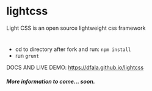 # lightcss
Light CSS is an open source lightweight css framework
#
* cd to directory after fork and run: `npm install`
* run `grunt`

DOCS AND LIVE DEMO: https://dfala.github.io/lightcss

##### More information to come... soon.

